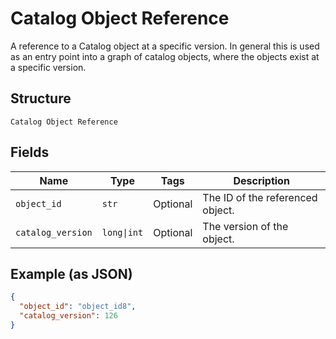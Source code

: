 
# Catalog Object Reference

A reference to a Catalog object at a specific version. In general this is
used as an entry point into a graph of catalog objects, where the objects exist
at a specific version.

## Structure

`Catalog Object Reference`

## Fields

| Name | Type | Tags | Description |
|  --- | --- | --- | --- |
| `object_id` | `str` | Optional | The ID of the referenced object. |
| `catalog_version` | `long\|int` | Optional | The version of the object. |

## Example (as JSON)

```json
{
  "object_id": "object_id8",
  "catalog_version": 126
}
```

